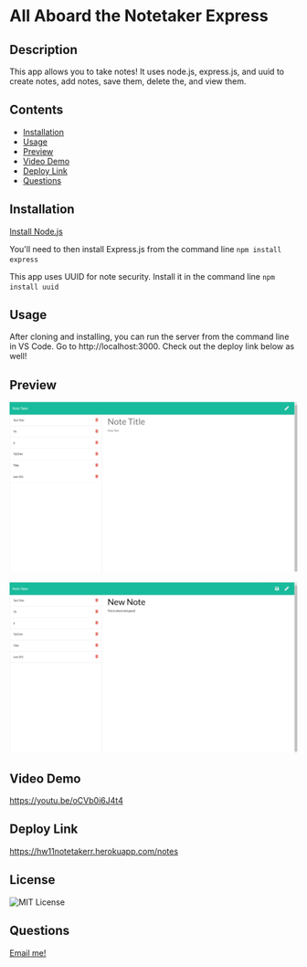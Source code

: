 # All Aboard the Notetaker Express

## Description

This app allows you to take notes! It uses node.js, express.js, and uuid to create  notes, add notes, save them, delete the, and view them.

## Contents
* [Installation](#Installation)
* [Usage](#Usage)
* [Preview](#Preview)
* [Video Demo](#VideoDemo)
* [Deploy Link](#DeployLink)
* [Questions](#Questions)

## Installation

[Install Node.js](https://phoenixnap.com/kb/install-node-js-npm-on-windows)

You'll need to then install Express.js from the command line ```npm install express```

This app uses UUID for note security. Install it in the command line ```npm install uuid```

## Usage

After cloning and installing, you can run the server from the command line in VS Code. Go to http://localhost:3000. Check out the deploy link below as well!

## Preview 

![Blank Note](assets/Notetaker_Preview.JPG)

![New Note](assets/Notetaker_Preview_2.JPG)

## Video Demo 

https://youtu.be/oCVb0i6J4t4 

## Deploy Link

https://hw11notetakerr.herokuapp.com/notes

## License 
![MIT License](https://img.shields.io/badge/license-MIT-green)

## Questions

[Email me!](mailto:josephtoups95@gmail.com)



